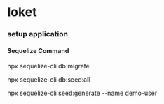 # loket


### setup application

#### Sequelize Command

npx sequelize-cli db:migrate

npx sequelize-cli db:seed:all

npx sequelize-cli seed:generate --name demo-user